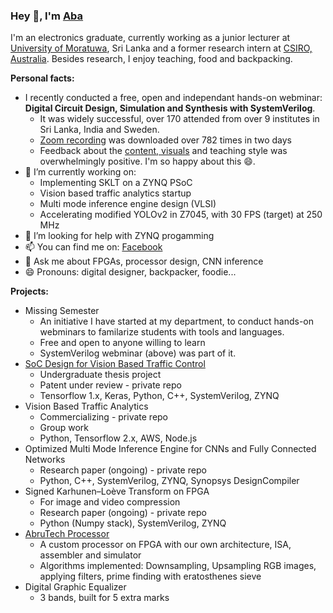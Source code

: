 ### Hey 👋, I'm [Aba](https://www.linkedin.com/in/abarajithan11/)

I'm an electronics graduate, currently working as a junior lecturer at [University of Moratuwa](https://uom.lk/), Sri Lanka and a former research intern at [CSIRO, Australia](https://www.csiro.au/). Besides research, I enjoy teaching, food and backpacking.

**Personal facts:**

- I recently conducted a free, open and independant hands-on webminar: __Digital Circuit Design, Simulation and Synthesis with SystemVerilog__. 
  - It was widely successful, over 170 attended from over 9 institutes in Sri Lanka, India and Sweden.
  - [Zoom recording](http://dms.uom.lk/s/wdRSTcFoHXkSTy7) was downloaded over 782 times in two days
  - Feedback about the [content, visuals](http://bit.ly/sv-slides) and teaching style was overwhelmingly positive. I'm so happy about this 😄.
- 🔭 I’m currently working on: 
  - Implementing SKLT on a ZYNQ PSoC
  - Vision based traffic analytics startup
  - Multi mode inference engine design (VLSI)
  - Accelerating modified YOLOv2 in Z7045, with 30 FPS (target) at 250 MHz
- 🤔 I’m looking for help with ZYNQ progamming
- 📫 You can find me on: [Facebook](https://www.facebook.com/abarajithan11/)
- 💬 Ask me about FPGAs, processor design, CNN inference
- 😄 Pronouns: digital designer, backpacker, foodie...

**Projects:**

- Missing Semester
  - An initiative I have started at my department, to conduct hands-on webminars to familarize students with tools and languages.
  - Free and open to anyone willing to learn
  - SystemVerilog webminar (above) was part of it.
- [SoC Design for Vision Based Traffic Control](https://aba-projects.blogspot.com/2019/10/2019-vision-based-traffic-sensing-and.html) 
  - Undergraduate thesis project
  - Patent under review - private repo 
  - Tensorflow 1.x, Keras, Python, C++, SystemVerilog, ZYNQ 
- Vision Based Traffic Analytics
  - Commercializing - private repo
  - Group work
  - Python, Tensorflow 2.x, AWS, Node.js
- Optimized Multi Mode Inference Engine for CNNs and Fully Connected Networks 
  - Research paper (ongoing) - private repo
  - Python, C++, SystemVerilog, ZYNQ, Synopsys DesignCompiler
- Signed Karhunen–Loève Transform on FPGA
  - For image and video compression
  - Research paper (ongoing) - private repo
  - Python (Numpy stack), SystemVerilog, ZYNQ
- [AbruTech Processor](https://aba-projects.blogspot.com/2018/01/2018-custom-processor-design-and.html)
  - A custom processor on FPGA with our own architecture, ISA, assembler and simulator
  - Algorithms implemented: Downsampling, Upsampling RGB images, applying filters, prime finding with eratosthenes sieve
- Digital Graphic Equalizer
  - 3 bands, built for 5 extra marks
  

<!--**abarajithan11/abarajithan11** is a ✨ _special_ ✨ repository because its `README.md` (this file) appears on your GitHub profile.

Here are some ideas to get you started:

- 🔭 I’m currently working on ...
- 🌱 I’m currently learning ...
- 👯 I’m looking to collaborate on ...
- 🤔 I’m looking for help with ...
- 💬 Ask me about ...
- 📫 How to reach me: ...
- 😄 Pronouns: ...
- ⚡ Fun fact: ...
-->
